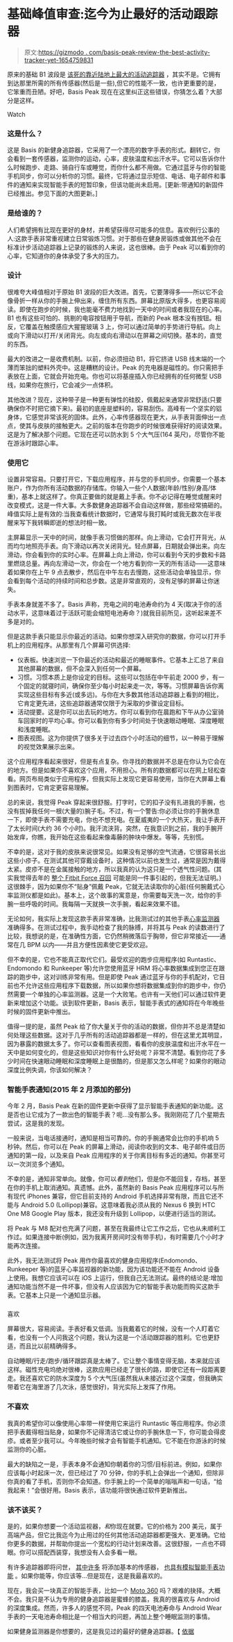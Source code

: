 # 基础峰值审查:迄今为止最好的活动跟踪器

> 原文:[https://gizmodo . com/basis-peak-review-the-best-activity-tracker-yet-1654759831](https://gizmodo.com/basis-peak-review-the-best-activity-tracker-yet-1654759831)

原来的基础 B1 波段是 [该死的靠近陆地上最大的活动追踪器](http://gizmodo.com/basis-b1-review-the-best-activity-tracker-despite-one-5992356) ，其实不是。它拥有到达那里所需的所有传感器(然后是一些),但它的性能不一致，也许更重要的是，它笨重而丑陋。好吧，Basis Peak 现在在这里纠正这些错误，你猜怎么着？大部分是这样。

Watch

### 这是什么？

这是 Basis 的新健身追踪器，它采用了一个漂亮的数字手表的形式。翻转它，你会看到一套传感器，监测你的运动，心率，皮肤温度和出汗水平。它可以告诉你什么时候跑步、走路、骑自行车或睡觉，而你什么都不用做。它通过蓝牙与你的智能手机同步，你可以分析你的习惯。最终，它将通过显示短信、电话、电子邮件和事件的通知来实现智能手表的短暂印象，但该功能尚未启用。[更新:带通知的新固件已经推出。参见下面的大图更新。]

### 是给谁的？

人们希望拥有比现在更好的身材，并希望获得尽可能多的信息。喜欢例行公事的人:这款手表非常重视建立日常锻炼习惯。对于那些在健身房锻炼或做其他不会在标准计步活动追踪器上记录的锻炼的人来说，这也很棒。由于 Peak 可以看到你的心率，它知道你的身体承受了多大的压力。

### 设计

很难夸大峰值相对于原始 B1 波段的巨大改进。首先，它要薄得多——所以它不会像骨折一样从你的手腕上伸出来，缠住所有东西。屏幕比原版大得多，也更容易阅读。即使在跑步的时候，我也能毫不费力地找到一天中的时间或者我现在的心率。B1 也有这些可怕的、挑剔的电容按钮用于导航，而新的 Peak 根本没有按钮。相反，它覆盖在触摸感应大猩猩玻璃 3 上，你可以通过简单的手势进行导航。向上或向下滑动以打开/关闭背光。向左或向右滑动以在屏幕之间切换。基本的，直觉的东西。

最大的改进之一是收费机制。以前，你必须扭动 B1，将它挤进 USB 线末端的一个薄而笨拙的塑料外壳中。这是糟糕的设计。Peak 的充电器是磁性的。你只需把手表放在上面，它就会开始充电。你也可以将基座插入你已经拥有的任何微型 USB 线，如果你在旅行，它会减少一点体积。

其他改进？现在，这种带子是一种更有弹性的硅胶，佩戴起来通常非常舒适(只要确保你不时把它摘下来)。最初的底座是塑料的，容易刮伤。高峰有一个坚实的铝身体，它感觉非常该死的固体。此外，心率传感器现在更大，从手表背面伸出一点点，使其与皮肤的接触更大。之前的版本在你跑步的时候很难获得好的阅读效果。这是为了解决那个问题。它现在还可以防水到 5 个大气压(164 英尺)，尽管你不能在游泳时跟踪心率。

### 使用它

设置非常容易。只要打开它，下载应用程序，并与您的手机同步。你需要一个基本账户，作为你所有活动数据的存储库。你输入一些个人数据(年龄/性别/身高/体重)，基本上就这样了。你真正要做的就是戴上手表。你不必记得在睡觉或醒来时改变模式，这是一件大事。大多数健身追踪器不会自动这样做，那些经常搞砸的。峰值实际上是有效的:当我查看统计数据时，它通常与我打盹时或我无数次在半夜醒来写下我转瞬即逝的想法时相一致。

主屏幕显示一天中的时间，就像手表习惯做的那样。向上滑动，它会打开背光，从而均匀地照亮手表。向下滑动以再次关闭背光。轻点屏幕，日期就会弹出来。向左滑动，你会看到你的实时心率。在屏幕上向上滑动，你可以看到今天的步数和卡路里燃烧总量。再向左滑动一次，你会在一个地方看到你一天的所有活动——这意味着如果你在上午 9 点去散步，然后在中午左右去慢跑，这些活动会单独显示，你会看到每个活动的持续时间和总步数。这是非常直观的，没有足够的屏幕让你迷失。

手表本身就差不多了。Basis 声称，充电之间的电池寿命约为 4 天(取决于你的活动水平，这意味着过于活跃可能会缩短电池寿命？)就我目前所见，这听起来差不多是对的。

但是这款手表只能显示你最近的活动。如果你想深入研究你的数据，你可以打开手机上的应用程序。从那里有几个屏幕可供选择:

*   仪表板。快速浏览一下你最近的活动和最近的睡眠事件。它基本上汇总了来自其他屏幕的数据，但不会深入到任何一个屏幕。
*   习惯。习惯本质上是你设定的目标。这些可以包括在中午前走 2000 步，有一个固定的就寝时间，确保你至少每小时起来走一次，等等。习惯屏幕告诉你离实现这些目标有多近(或多远)。与你在大多数其他活动追踪器上看到的相比，它肯定更先进，这些追踪器通常仅限于为采取的步骤设定目标。
*   活动提要。这是你可以出去玩的地方。你可以看到你在晨跑和下午从办公室骑车回家时的平均心率。你可以看到你有多少时间处于快速眼动睡眠、深度睡眠和浅度睡眠。
*   图表视图。这为你提供了很多关于过去四个小时活动的细节，以一种易于理解的视觉效果展示出来。

这个应用程序看起来很好，但是有点复杂。你寻找的数据并不总是在你认为它会在的地方。但是如果你不喜欢这个应用，不用担心。所有的数据都可以在网上轻松查看。网页布局类似于应用程序，但我实际上发现它更容易使用，当你在大屏幕上看到图表时，它肯定更容易理解。

总的来说，我觉得 Peak 穿起来很舒服。打字时，它的扣子没有扎进我的手腕，也没有拔掉我任何一根(大量的)腕子毛。不过，有一个警告:你必须让你的手腕休息一下，即使手表不需要充电，你也不想充电。在夏威夷的一个大热天，我让手表开了太长时间(大约 36 个小时)。我汗流浃背。突然，在我意识到之前，我的手腕开始发痒，你瞧，我开始在这些看起来像毒藤的肿块中爆发。等等，先别慌。

不幸的是，这对于我的皮肤来说很常见。如果没有足够的空气流通，它很容易长出这些小疹子。在测试其他可穿戴设备时，这种情况以前也发生过，通常是因为戴得太紧。皮疹不是在金属接触的地方，所以我真的认为这只是一个透气性问题。(其实我觉得去年的 [整个 Fitbit Force 召回](https://gizmodo.com/report-fitbit-is-recalling-all-force-wristbands-1528060007) 可能是同一件事引起的，但我无法证明。)这很棘手，因为如果你不“贴身”佩戴 Peak，它就无法读取你的心脏(任何腕戴式心率监测仪都是如此)。基本上，这个故事的寓意是，你需要每天洗一次，给你的手腕一些呼吸的时间。我每隔一天就换一次手腕，看起来效果不错。

无论如何，我实际上发现这款手表非常准确，比我测试过的其他手表[心率监测器](http://gizmodo.com/moto-360-smartwatch-review-you-were-the-chosen-one-1633200545) 准确得多。在测试过程中，我手动检查了我的脉搏，并将其与 Peak 的读数进行了比较，我想说的是，在准确性方面，它仍然稍微落后于胸带，但它非常接近——通常在几 BPM 以内——并且方便性因素使它更受欢迎。

但不幸的是，它也不能真正取代它们。最受欢迎的跑步应用程序(如 Runtastic、Endomondo 和 Runkeeper 等)允许您使用蓝牙 HRM 将心率数据集成到您正在跟踪的跑步中，这对训练非常有用。但是即使 Peak 通过蓝牙与你的手机配对，它目前也不允许这些应用程序下载数据，所以如果你想将数据集成到你的跑步中，你仍然需要一个单独的心率监测器。这是一个大败笔。也许有一天他们可以通过软件更新来增加这个功能。谈到软件更新，Basis 表示，智能手表式的通知将在今年晚些时候的固件更新中推出。

值得一提的是，虽然 Peak 给了你大量关于你的活动的数据，但你并不总是清楚如何处理这些数据。这对于几乎所有的活动追踪器都是一样的，但在这里尤其明显，因为暴露的数据太多了。你可以查看图表视图，看看你的皮肤温度和出汗水平在一天中是如何变化的，但是这些知识对你有什么好处呢？非常不清楚。看到你花了多少时间在快速眼动睡眠和深度睡眠上是很酷的，但是那又怎么样呢？如果你的眼动深度比例失调，你该如何解决？

### 智能手表通知(2015 年 2 月添加的部分)

今年 2 月，Basis Peak 在新的固件更新中获得了显示智能手表通知的新功能。这是否也让它成为了一款出色的智能手表？呃...没有那么多。我刚刚花了几个星期去尝试，这是我的发现。

一般来说，当电话接通时，通知是相当可靠的。你的手腕通常会比你的手机响 5 秒钟。然后，你可以在 Peak 的屏幕上滑动，阅读你收到的文本、电子邮件或日历通知的第一段，以及来自 Peak 应用程序的关于你离目标有多近的通知。你甚至可以一次浏览多个通知。

不幸的是，通知非常单向。就像，你可以*看到*他们，但是你不能回复，存档，甚至在你的手机上取消通知。真遗憾。此外，虽然新的 Basis Peak 应用程序可以与所有现代 iPhones 兼容，但它目前支持的 Android 手机选择非常有限，而且它还不能与 Android 5.0 (Lollipop)兼容。这意味着我必须从我的 Nexus 6 换到 HTC One M8 Google Play 版本，我还没有升级到 Lollipop，以便进行适当的测试。

将 Peak 与 M8 配对也充满了问题，甚至在我最终让它工作之后，它也从未顺利工作过。如果连接中断(例如，因为我离开房间时没有带手机)，有时需要几个小时才能再次连接。

此外，我无法测试将 Peak 用作你最喜欢的健身应用程序(Endomondo、Runkeeper 等)的蓝牙心率监视器的新功能，因为该功能还不能在 Android 设备上使用。我想它应该可以在 iOS 上运行，但我自己无法测试。最终的结论是:增加通知功能当然不是一件坏事，但没有人应该因为它的智能手表功能而购买这款手表。它基本上只是一个通知显示器。

### 
喜欢

屏幕很大，容易阅读。手表好看又低调。当我戴着它的时候，没有一个人盯着它看，也没有一个人问我这个问题，我认为这是一个活动跟踪器的胜利。它也更舒适，而且比以前精确得多。

自动睡眠/行走/跑步/循环跟踪真是太棒了。它让整个事情变得无脑，本来就应该这样。磁性充电坞绝对很棒，这款应用已经走了很长的路，即使它还有一段距离要走。我还喜欢它的防水深度为 5 个大气压(虽然我从未接近过这个深度，但我确实带着它在海里游了几次泳，感觉很好)，背光实际上发挥了作用。

### 不喜欢

我真的希望你可以像使用心率带一样使用它来运行 Runtastic 等应用程序。你必须把手表戴得相当贴身，如果你不记得清洁它或让你的手腕休息一下，你可能会得皮疹。或者至少我可以。今年晚些时候才会有智能手机通知。它不能在你游泳的时候监测你的心脏。

最大的缺陷之一是，手表本身不会通知你朝着你的习惯/目标前进。例如，如果你应该每小时起床一次，但已经过了 70 分钟，你的手机上会弹出一个通知，但除非你真的看了手机，否则你不会知道。你手腕上的一个简单的嗡嗡声和一句话，“给我起来！”会很好用。Basis 表示，该功能将很快通过软件更新推出。

### 该不该买？

是的，如果你想要一个活动监视器，*和*你现在就要。它的价格为 200 美元，属于高端产品，但它比我迄今为止用过的任何其他活动追踪器都更强大、更准确。它给你更多的数据，并帮助你提出一个宽松的行动计划来改善。这很舒服，一点也不碍眼。你可以搭配西装穿，我想没有人会多看一眼。

有许多追踪器即将问世， [其中许多](https://gizmodo.com/jawbones-up3-brings-more-fashion-to-fitness-trackers-1654722413) 将添加基本的传感器， [也具有模拟智能手表功能](http://gizmodo.com/fitbit-charge-tracker-is-finally-here-charge-hr-and-su-1650995353) 。如果你能等，你应该等...但是现在，这是我最喜欢的。

现在，我会买一块真正的智能手表，比如一个 [Moto 360](http://gizmodo.com/moto-360-smartwatch-review-you-were-the-chosen-one-1633200545) 吗？艰难的抉择。大概不会。我只是不认为专用的健身追踪器是蜜蜂的膝盖，我真的很喜欢与 Android 的深度集成。然而，许多人的感觉不同，Peak 的四天电池寿命与 Android Wear 手表的一天电池寿命相比是一个相当大的问题，再加上整个睡眠监测的事情。

如果健身监测器是你想要的，这是我见过的最好的健身追踪器。【 [依据](http://www.mybasis.com/)